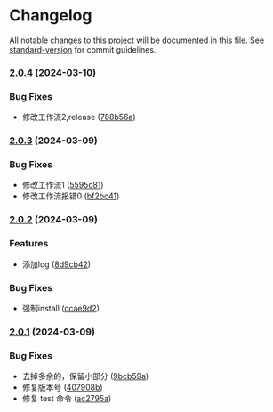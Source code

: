 # Changelog

All notable changes to this project will be documented in this file. See [standard-version](https://github.com/conventional-changelog/standard-version) for commit guidelines.

### [2.0.4](https://github.com/lyszxm/first_package_published/compare/v2.0.3...v2.0.4) (2024-03-10)


### Bug Fixes

* 修改工作流2,release ([788b56a](https://github.com/lyszxm/first_package_published/commit/788b56a937b236baa73146da64766f8723847f8e))

### [2.0.3](https://github.com/lyszxm/first_package_published/compare/v2.0.2...v2.0.3) (2024-03-09)


### Bug Fixes

* 修改工作流1 ([5595c81](https://github.com/lyszxm/first_package_published/commit/5595c816623e8f09106cdbfe1fe8667fa72e14aa))
* 修改工作流报错0 ([bf2bc41](https://github.com/lyszxm/first_package_published/commit/bf2bc41b5abb6827fd7c62fda15e5bec1d829e08))

### [2.0.2](https://github.com/lyszxm/first_package_published/compare/v2.0.1...v2.0.2) (2024-03-09)


### Features

* 添加log ([8d9cb42](https://github.com/lyszxm/first_package_published/commit/8d9cb42fb4341baf186223e7767721dc21069d8c))


### Bug Fixes

* 强制install ([ccae9d2](https://github.com/lyszxm/first_package_published/commit/ccae9d213fbbbbf68c72f13d303d0fa480109a59))

### [2.0.1](https://github.com/lyszxm/first_package_published/compare/v2.0.0...v2.0.1) (2024-03-09)

### Bug Fixes

- 去掉多余的，保留小部分 ([9bcb59a](https://github.com/lyszxm/first_package_published/commit/9bcb59aa275414da4fce498241719c5f8ef04bde))
- 修复版本号 ([407908b](https://github.com/lyszxm/first_package_published/commit/407908b34c4bef820b141b71bb74f52d716473f0))
- 修复 test 命令 ([ac2795a](https://github.com/lyszxm/first_package_published/commit/ac2795a191cbf8cd645cd0abbe6af84657723c0b))
